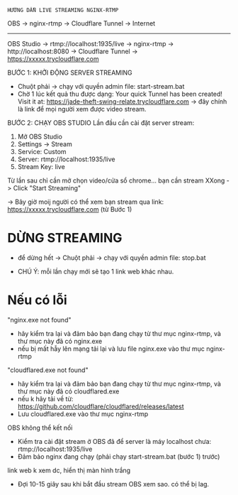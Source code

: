 
    HƯỚNG DẪN LIVE STREAMING NGINX-RTMP
   OBS → nginx-rtmp → Cloudflare Tunnel → Internet

--------------------
OBS Studio → rtmp://localhost:1935/live → nginx-rtmp → http://localhost:8080 → Cloudflare Tunnel → https://xxxxx.trycloudflare.com


BƯỚC 1: KHỞI ĐỘNG SERVER STREAMING
- Chuột phải -> chạy với quyền admin file: start-stream.bat
- Chờ 1 lúc kết quả thu được dạng: 
Your quick Tunnel has been created! Visit it at:
https://jade-theft-swing-relate.trycloudflare.com
-> đây chính là link để mọi người xem được video stream.

BƯỚC 2: CHẠY OBS STUDIO
Lần đầu cần cài đặt server stream:
1. Mở OBS Studio
2. Settings → Stream
3. Service: Custom
4. Server: rtmp://localhost:1935/live
5. Stream Key: live

Từ lần sau chỉ cần mở chọn video/cửa sổ chrome... bạn cần stream
XXong -> Click "Start Streaming"

-> Bây giờ moij người có thể xem bạn stream qua link: https://xxxxx.trycloudflare.com (từ Bước 1)

DỪNG STREAMING
=================
- để dừng hết -> Chuột phải -> chạy với quyền admin file: stop.bat


* CHÚ Ý: mỗi lần chạy mới sẽ tạo 1 link web khác nhau.

Nếu có lỗi
==================
"nginx.exe not found"
- hãy kiểm tra lại và đảm bảo bạn đang chạy từ thư mục nginx-rtmp, và thư mục này đã có nginx.exe
- nếu bị mất hẫy lên mạng tải lại và lưu file nginx.exe vào thư mục nginx-rtmp

"cloudflared.exe not found"
- hãy kiểm tra lại và đảm bảo bạn đang chạy từ thư mục nginx-rtmp, và thư mục này đã có cloudflared.exe 
- nếu k hãy tải về từ: https://github.com/cloudflare/cloudflared/releases/latest
- Lưu cloudflared.exe vào thư mục nginx-rtmp

OBS không thể kết nối
- Kiểm tra cài đặt stream ở OBS đã để server là máy localhost chưa: rtmp://localhost:1935/live
- Đảm bảo nginx đang chạy (phải chạy start-stream.bat (bước 1) trước)

link web k xem dc, hiển thị màn hình trắng
- Đợi 10-15 giây sau khi bắt đầu stream OBS xem sao. có thể bị lag.
